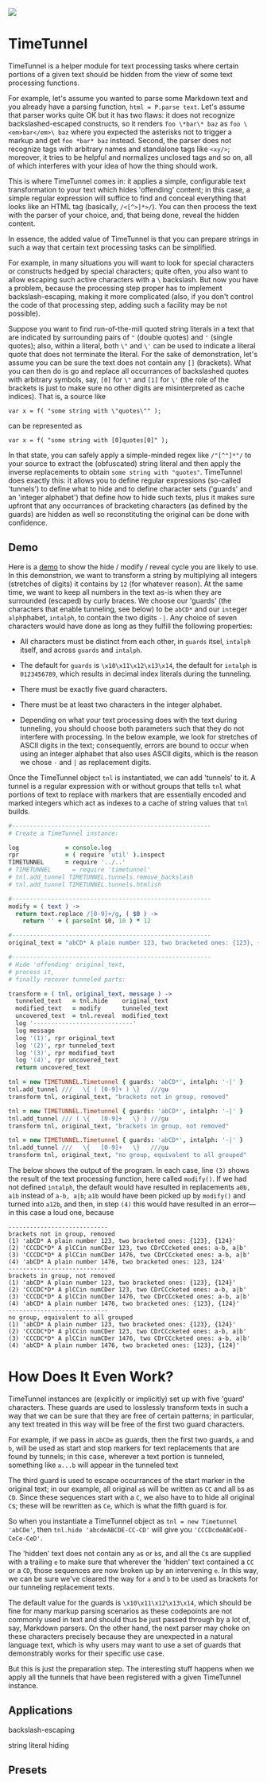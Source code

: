 

![](https://github.com/loveencounterflow/timetunnel/blob/master/artwork/timetunnel-logo.png?raw=true)


# TimeTunnel

TimeTunnel is a helper module for text processing tasks where certain portions of a given text should be
hidden from the view of some text processing functions.

For example, let's assume you wanted to parse some Markdown text and you already have a parsing function,
`html = P.parse text`. Let's assume that parser works quite OK but it has two flaws: it does not recognize
backslashed-escaped constructs, so it renders `foo \*bar\* baz` as `foo \<em>bar</em>\ baz` where you
expected the asterisks not to trigger a markup and get `foo *bar* baz` instead. Second, the parser does not
recognize tags with arbitrary names and standalone tags like `<xy/>`; moreover, it tries to be helpful and
normalizes unclosed tags and so on, all of which interferes with your idea of how the thing should work.

This is where TimeTunnel comes in: it applies a simple, configurable text transformation to your text which
hides 'offending' content; in this case, a simple regular expression will suffice to find and conceal
everything that looks like an HTML tag (basically, `/<[^>]*>/`). You can then process the text with the
parser of your choice, and, that being done, reveal the hidden content.

In essence, the added value of TimeTunnel is that you can prepare strings in such a way that certain text
processing tasks can be simplified.

For example, in many situations you will want to look for special characters or constructs hedged by special
characters; quite often, you also want to allow escaping such active characters with a `\` backslash. But
now you have a problem, because the processing step proper has to implement backslash-escaping, making it
more complicated (also, if you don't control the code of that processing step, adding such a facility may be
not possible).

Suppose you want to find run-of-the-mill quoted string literals in a text that are indicated by surrounding
pairs of `"` (double quotes) and `'` (single quotes); also, within a literal, both `\"` and `\'` can be used
to indicate a literal quote that does not terminate the literal. For the sake of demonstration, let's assume
you can be sure the text does not contain any `[]` (brackets). What you can then do is go and replace all
occurrances of backslashed quotes with arbitrary symbols, say, `[0]` for `\"` and `[1]` for `\'` (the role
of the brackets is just to make sure no other digits are misinterpreted as cache indices). That is, a source
like

```
var x = f( "some string with \"quotes\"" );
```

can be represented as

```
var x = f( "some string with [0]quotes[0]" );
```

In that state, you can safely apply a simple-minded regex like `/"[^"]*"/` to your source to extract the
(obfuscated) string literal and then apply the inverse replacements to obtain `some string with "quotes"`.
TimeTunnel does exactly this: it allows you to define regular expressions (so-called 'tunnels') to define
what to hide and to define character sets ('guards' and an 'integer alphabet') that define how to hide such
texts, plus it makes sure upfront that any occurrances of bracketing characters (as defined by the guards)
are hidden as well so reconstituting the original can be done with confidence.



## Demo

Here is a [demo](https://github.com/loveencounterflow/timetunnel/blob/master/src/experiments/demo.coffee) to
show the hide / modify / reveal cycle you are likely to use. In this demonstrion, we want to transform a
string by multiplying all integers (stretches of digits) it contains by `12` (for whatever reason). At the
same time, we want to keep all numbers in the text as-is when they are surrounded (escaped) by curly braces.
We choose our 'guards' (the characters that enable tunneling, see below) to be `abCD*` and our `int`eger
`alph`phabet, `intalph`, to contain the two digits `-|`. Any choice of seven characters would have done
as long as they fulfill the following properties:

* All characters must be distinct from each other, in `guards` itsel, `intalph` itself, and across `guards`
	and `intalph`.

* The default for `guards` is `\x10\x11\x12\x13\x14`, the default for `intalph` is `0123456789`, which
	results in decimal index literals during the tunneling.

* There must be exactly five guard characters.

* There must be at least two characters in the integer alphabet.

* Depending on what your text processing does with the text during tunneling, you should choose both
  parameters such that they do not interfere with processing. In the below example, we look for stretches of
  ASCII digits in the text; consequently, errors are bound to occur when using an integer alphabet
  that also uses ASCII digits, which is the reason we chose `-` and `|` as replacement digits.

Once the TimeTunnel object `tnl` is instantiated, we can add 'tunnels' to it. A tunnel is a regular
expression with or without groups that tells `tnl` what portions of text to replace with markers that are
essentially encoded and marked integers which act as indexes to a cache of string values that `tnl` builds.



```coffee
#--------------------------------------------------------
# Create a TimeTunnel instance:

log             = console.log
rpr             = ( require 'util' ).inspect
TIMETUNNEL      = require '../..'
# TIMETUNNEL      = require 'timetunnel'
# tnl.add_tunnel TIMETUNNEL.tunnels.remove_backslash
# tnl.add_tunnel TIMETUNNEL.tunnels.htmlish

#--------------------------------------------------------
modify = ( text ) ->
  return text.replace /[0-9]+/g, ( $0 ) ->
    return '' + ( parseInt $0, 10 ) * 12

#--------------------------------------------------------
original_text = "abCD* A plain number 123, two bracketed ones: {123}, {124}"

#--------------------------------------------------------
# Hide 'offending' original_text,
# process it,
# finally recover tunneled parts:

transform = ( tnl, original_text, message ) ->
  tunneled_text   = tnl.hide    original_text
  modified_text   = modify      tunneled_text
  uncovered_text  = tnl.reveal  modified_text
  log '----------------------------'
  log message
  log '(1)', rpr original_text
  log '(2)', rpr tunneled_text
  log '(3)', rpr modified_text
  log '(4)', rpr uncovered_text
  return uncovered_text

tnl = new TIMETUNNEL.Timetunnel { guards: 'abCD*', intalph: '-|' }
tnl.add_tunnel ///   \{ ( [0-9]+ ) \}   ///gu
transform tnl, original_text, "brackets not in group, removed"

tnl = new TIMETUNNEL.Timetunnel { guards: 'abCD*', intalph: '-|' }
tnl.add_tunnel /// ( \{   [0-9]+   \} ) ///gu
transform tnl, original_text, "brackets in group, not removed"

tnl = new TIMETUNNEL.Timetunnel { guards: 'abCD*', intalph: '-|' }
tnl.add_tunnel ///   \{   [0-9]+   \}   ///gu
transform tnl, original_text, "no group, equivalent to all grouped"
```

The below shows the output of the program. In each case, line `(3)` shows the result of the text processing
function, here called `modify()`. If we had not defined `intalph`, the default would have resulted in
replacements `a0b, a1b` instead of `a-b, a|b`; `a1b` would have been picked up by `modify()` and turned into
`a12b`, and then, in step `(4)` this would have resulted in an error—in this case a loud one, because

```
----------------------------
brackets not in group, removed
(1) 'abCD* A plain number 123, two bracketed ones: {123}, {124}'
(2) 'CCCDC*D* A plCCin numCDer 123, two CDrCCcketed ones: a-b, a|b'
(3) 'CCCDC*D* A plCCin numCDer 1476, two CDrCCcketed ones: a-b, a|b'
(4) 'abCD* A plain number 1476, two bracketed ones: 123, 124'
----------------------------
brackets in group, not removed
(1) 'abCD* A plain number 123, two bracketed ones: {123}, {124}'
(2) 'CCCDC*D* A plCCin numCDer 123, two CDrCCcketed ones: a-b, a|b'
(3) 'CCCDC*D* A plCCin numCDer 1476, two CDrCCcketed ones: a-b, a|b'
(4) 'abCD* A plain number 1476, two bracketed ones: {123}, {124}'
----------------------------
no group, equivalent to all grouped
(1) 'abCD* A plain number 123, two bracketed ones: {123}, {124}'
(2) 'CCCDC*D* A plCCin numCDer 123, two CDrCCcketed ones: a-b, a|b'
(3) 'CCCDC*D* A plCCin numCDer 1476, two CDrCCcketed ones: a-b, a|b'
(4) 'abCD* A plain number 1476, two bracketed ones: {123}, {124}'
```


# How Does It Even Work?

TimeTunnel instances are (explicitly or implicitly) set up with five 'guard' characters. These guards are
used to losslessly transform texts in such a way that we can be sure that they are free of certain patterns;
in particular, any text treated in this way will be free of the first two guard characters.

For example, if we pass in `abCDe` as guards, then the first two guards, `a` and `b`, will be used as start
and stop markers for text replacements that are found by tunnels; in this case, wherever a text portion is
tunneled, something like `a...b` will appear in the tunneled text

The third guard is used to escape occurrances of the start marker in the original text; in our example,
all original `a`s will be written as `CC` and all `b`s as `CD`. Since these sequences start with a `C`,
we also have to to hide all original `C`s; these will be rewritten as `Ce`, which is what the fifth
guard is for.

So when you instantiate a TimeTunnel object as `tnl = new Timetunnel 'abCDe'`, then `tnl.hide
'abcdeABCDE-CC-CD'` will give you `'CCCDcdeABCeDE-CeCe-CeD'`.

The 'hidden' text does not contain any `a`s or `b`s, and all the `C`s are supplied with a trailing `e` to
make sure that wherever the 'hidden' text contained a `CC` or a `CD`, those sequences are now broken up by
an intervening `e`. In this way, we can be sure we've cleared the way for `a` and `b` to be used as brackets
for our tunneling replacement texts.

The default value for the guards is `\x10\x11\x12\x13\x14`, which should be fine for many markup parsing
scenarios as these codepoints are not commonly used in text and should thus be just passed through by a lot
of, say, Markdown parsers. On the other hand, the next parser may choke on these characters precisely
because they are unexpected in a natural language text, which is why users may want to use a set of guards
that demonstrably works for their specific use case.

But this is just the preparation step. The interesting stuff happens when we apply all the tunnels
that have been registered with a given TimeTunnel instance.

## Applications

backslash-escaping

string literal hiding

## Presets







